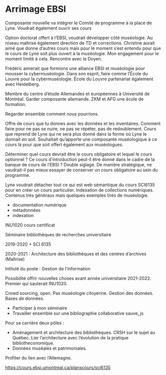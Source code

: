 # Arrimage EBSI

Composante nouvelle va intégrer le Comité de programme à la place de Lyne. Voudrait également ouvrir ses cours 

Option doctorat offert à l’EBSI, voudrait développer côté muséologie. Au niveau maîtrise également direction de TD et corrections. Christine aurait aimé que donne d’autres cours mais pour le moment s’est entendu pour que le cours de Lyne soit plus ouvert à la muséologie. Mon engagement pour le moment limité à cela. Rencontre avec le Doyen.

Frédéric aimerait que formions une alliance EBSI et muséologie pour mousser la cybermuséologie. Dans son esprit, faire comme l’École du Louvre pour la cybermuséologie. École du Louvre partenariat également avec Heidelberg.

Membre du centre d’étude Allemandes et européennes à Université de Montréal. Garder composante allemande. ZKM et AFG une école de formation. 

Regarder ensemble comment nous pourrions.

Offre de cours que tu donnes avec les données et les inventaires. Comment faire pour ne pas se nuire, ne pas se répéter, pas de redoublement. Cours que reprend de Lyne qui ne sera plus donné dans la forme où Lyne le donnait en soit. Souhaitait qu’apporte une composante muséologique à ce cours là pour que soit offert également aux muséologues.

Déterminer quel cours devrait être le cours obligatoire et lequel le cours optionnel ? Ce cours d’introduction peut-il être donné dans le cadre de la banque de cours de l’EBSI ? Double siglage. De manière stratégique, ne vaudrait-il pas mieux essayer de conserver un cours obligatoire au sein du programme.

Lyne voudrait détacher tout ce qui est web sémantique du cours SCI6135 pour en créer un cours particulier. Indexation de collections numériques. Contenus très généraux mais quelques exemples tirés de muséologie. 

- documentation numérique
- métadonnées
- indexation

INU1020 cours certificat

Séminaire bibliothèques de recherches universitaire

2019-2020 + SCI 6135

2020-2021 : Architecture des bibliothèques et des centres d’archives (Maîtrise)

Intitulé du poste : Gestion de l’information

Possibilité offrir nouvelles choses avant année universitaire 2021-2022. Premier qui sauterait INU1020.

Crowd sourcing, open. Pas muséologie citoyenne. Gestion des données. Bases de données. 

- Participer à mon séminaire
- Travailler ensemble sur une bibliographie collaborative sauve_js

Pour sa carrière deux pôles :

- Aménagement et architecture des bibliothèques. CRSH sur le sujet au Québec. Lier l’architecture avec l’évolution de la pratique bibliotheconomique.
- Données muséales et patrimoniales.

Profiter du lien avec l’Allemagne.

https://cours.ebsi.umontreal.ca/planscours/sci6135





